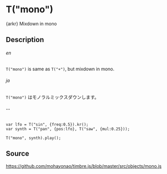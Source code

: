 T("mono")
=========
{arkr} Mixdown in mono

## Description ##
###### en ######
`T("mono")` is same as `T("+")`, but mixdown in mono.
###### ja ######
`T("mono")` はモノラルミックスダウンします。
###### -- ######

```timbre
var lfo = T("sin", {freq:0.5}).kr();
var synth = T("pan", {pos:lfo}, T("saw", {mul:0.25}));

T("mono", synth).play();
```

## Source ##
https://github.com/mohayonao/timbre.js/blob/master/src/objects/mono.js
